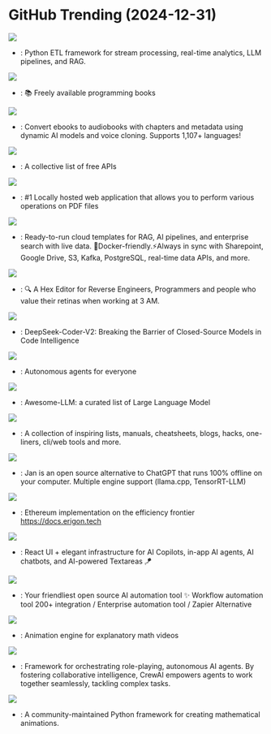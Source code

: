 # GitHub Trending (2024-12-31)

![](https://img.shields.io/badge/Python-New%20754-green?style=flat-square&logo=appveyor)
- [](https://github.comundefined): Python ETL framework for stream processing, real-time analytics, LLM pipelines, and RAG.

![](https://img.shields.io/badge/HTML-New%201-green?style=flat-square&logo=appveyor)
- [](https://github.comundefined): 📚 Freely available programming books

![](https://img.shields.io/badge/Python-New%20703-green?style=flat-square&logo=appveyor)
- [](https://github.comundefined): Convert ebooks to audiobooks with chapters and metadata using dynamic AI models and voice cloning. Supports 1,107+ languages!

![](https://img.shields.io/badge/Python-New%20388-green?style=flat-square&logo=appveyor)
- [](https://github.comundefined): A collective list of free APIs

![](https://img.shields.io/badge/Java-New%20225-green?style=flat-square&logo=appveyor)
- [](https://github.comundefined): #1 Locally hosted web application that allows you to perform various operations on PDF files

![](https://img.shields.io/badge/none-New%20800-green?style=flat-square&logo=appveyor)
- [](https://github.comundefined): Ready-to-run cloud templates for RAG, AI pipelines, and enterprise search with live data. 🐳Docker-friendly.⚡Always in sync with Sharepoint, Google Drive, S3, Kafka, PostgreSQL, real-time data APIs, and more.

![](https://img.shields.io/badge/C%2B%2B-New%20330-green?style=flat-square&logo=appveyor)
- [](https://github.comundefined): 🔍 A Hex Editor for Reverse Engineers, Programmers and people who value their retinas when working at 3 AM.

![](https://img.shields.io/badge/none-New%2021-green?style=flat-square&logo=appveyor)
- [](https://github.comundefined): DeepSeek-Coder-V2: Breaking the Barrier of Closed-Source Models in Code Intelligence

![](https://img.shields.io/badge/TypeScript-New%20653-green?style=flat-square&logo=appveyor)
- [](https://github.comundefined): Autonomous agents for everyone

![](https://img.shields.io/badge/none-New%2022-green?style=flat-square&logo=appveyor)
- [](https://github.comundefined): Awesome-LLM: a curated list of Large Language Model

![](https://img.shields.io/badge/none-New%20187-green?style=flat-square&logo=appveyor)
- [](https://github.comundefined): A collection of inspiring lists, manuals, cheatsheets, blogs, hacks, one-liners, cli/web tools and more.

![](https://img.shields.io/badge/TypeScript-New%2080-green?style=flat-square&logo=appveyor)
- [](https://github.comundefined): Jan is an open source alternative to ChatGPT that runs 100% offline on your computer. Multiple engine support (llama.cpp, TensorRT-LLM)

![](https://img.shields.io/badge/Go-New%200-green?style=flat-square&logo=appveyor)
- [](https://github.comundefined): Ethereum implementation on the efficiency frontier https://docs.erigon.tech

![](https://img.shields.io/badge/TypeScript-New%2064-green?style=flat-square&logo=appveyor)
- [](https://github.comundefined): React UI + elegant infrastructure for AI Copilots, in-app AI agents, AI chatbots, and AI-powered Textareas 🪁

![](https://img.shields.io/badge/TypeScript-New%2014-green?style=flat-square&logo=appveyor)
- [](https://github.comundefined): Your friendliest open source AI automation tool ✨ Workflow automation tool 200+ integration / Enterprise automation tool / Zapier Alternative

![](https://img.shields.io/badge/Python-New%20163-green?style=flat-square&logo=appveyor)
- [](https://github.comundefined): Animation engine for explanatory math videos

![](https://img.shields.io/badge/Python-New%20110-green?style=flat-square&logo=appveyor)
- [](https://github.comundefined): Framework for orchestrating role-playing, autonomous AI agents. By fostering collaborative intelligence, CrewAI empowers agents to work together seamlessly, tackling complex tasks.

![](https://img.shields.io/badge/Python-New%20132-green?style=flat-square&logo=appveyor)
- [](https://github.comundefined): A community-maintained Python framework for creating mathematical animations.

